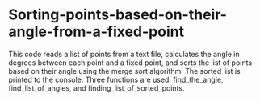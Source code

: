 # Sorting-points-based-on-their-angle-from-a-fixed-point
This code reads a list of points from a text file, calculates the angle in degrees between each point and a fixed point, and sorts the list of points based on their angle using the merge sort algorithm. The sorted list is printed to the console. Three functions are used: find_the_angle, find_list_of_angles, and finding_list_of_sorted_points.
